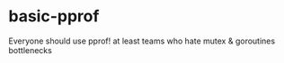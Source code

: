 # basic-pprof
Everyone should use pprof! at least teams who hate mutex &amp; goroutines bottlenecks
